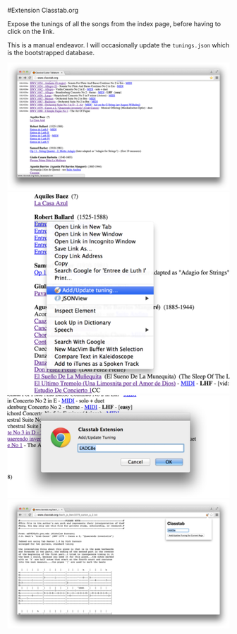 #Extension Classtab.org

Expose the tunings of all the songs from the index page, before having to click on the link.

This is a manual endeavor. I will occasionally update the `tunings.json` which is the bootstrapped database.

![Screen of Index page with Extension working](https://raw.githubusercontent.com/matyus/extension-classtab/master/images/classtab-extension-a.png)
![Screen of Index page with Context Menu](https://raw.githubusercontent.com/matyus/extension-classtab/master/images/classtab-extension-c.png)
![Screen of Index page with Pop up form](https://raw.githubusercontent.com/matyus/extension-classtab/master/images/classtab-extension-d.png)
![Screen of individual tab with Tuning form](https://raw.githubusercontent.com/matyus/extension-classtab/master/images/classtab-extension-b.png)
